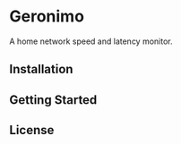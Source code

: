 # Geronimo
A home network speed and latency monitor.

## Installation

## Getting Started

## License